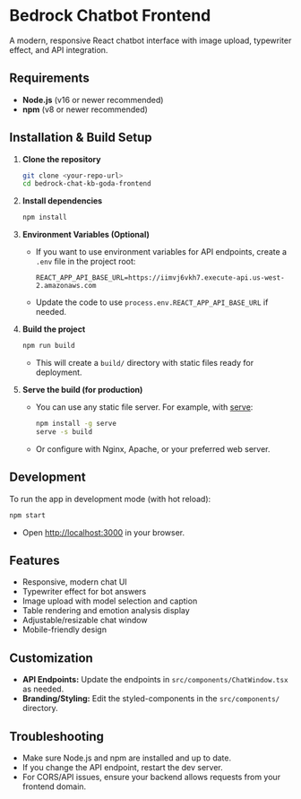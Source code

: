 # Bedrock Chatbot Frontend

A modern, responsive React chatbot interface with image upload, typewriter effect, and API integration.

## Requirements

- **Node.js** (v16 or newer recommended)
- **npm** (v8 or newer recommended)

## Installation & Build Setup

1. **Clone the repository**
   ```bash
   git clone <your-repo-url>
   cd bedrock-chat-kb-goda-frontend
   ```

2. **Install dependencies**
   ```bash
   npm install
   ```

3. **Environment Variables (Optional)**
   - If you want to use environment variables for API endpoints, create a `.env` file in the project root:
     ```
     REACT_APP_API_BASE_URL=https://iimvj6vkh7.execute-api.us-west-2.amazonaws.com
     ```
   - Update the code to use `process.env.REACT_APP_API_BASE_URL` if needed.

4. **Build the project**
   ```bash
   npm run build
   ```
   - This will create a `build/` directory with static files ready for deployment.

5. **Serve the build (for production)**
   - You can use any static file server. For example, with [serve](https://www.npmjs.com/package/serve):
     ```bash
     npm install -g serve
     serve -s build
     ```
   - Or configure with Nginx, Apache, or your preferred web server.

## Development

To run the app in development mode (with hot reload):

```bash
npm start
```
- Open [http://localhost:3000](http://localhost:3000) in your browser.

## Features

- Responsive, modern chat UI
- Typewriter effect for bot answers
- Image upload with model selection and caption
- Table rendering and emotion analysis display
- Adjustable/resizable chat window
- Mobile-friendly design

## Customization

- **API Endpoints:** Update the endpoints in `src/components/ChatWindow.tsx` as needed.
- **Branding/Styling:** Edit the styled-components in the `src/components/` directory.

## Troubleshooting

- Make sure Node.js and npm are installed and up to date.
- If you change the API endpoint, restart the dev server.
- For CORS/API issues, ensure your backend allows requests from your frontend domain.
